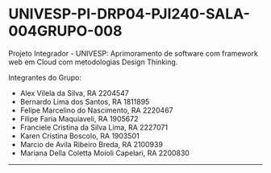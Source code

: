 # UNIVESP-PI-DRP04-PJI240-SALA-004GRUPO-008
Projeto Integrador - UNIVESP: Aprimoramento de software com framework web em Cloud com metodologias Design Thinking.

Integrantes do Grupo:

- Alex Vilela da Silva, RA 2204547
- Bernardo Lima dos Santos, RA 1811895
- Felipe Marcelino do Nascimento, RA 2220467
- Filipe Faria Maquiaveli, RA 1905672
- Franciele Cristina da Silva Lima, RA 2227071
- Karen Cristina Boscolo, RA 1903501
- Marcio de Avila Ribeiro Breda, RA 2100939
- Mariana Della Coletta Moioli Capelari, RA 2200830


__________________________________________________________________________
